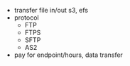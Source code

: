 - transfer file in/out s3, efs
- protocol
    - FTP
    - FTPS
    - SFTP
    - AS2
- pay for endpoint/hours, data transfer